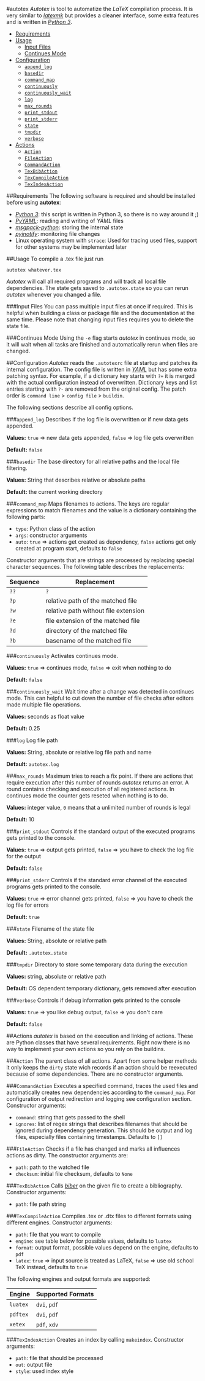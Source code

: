 #autotex
*Autotex* is tool to automatize the *LaTeX* compilation process. It is very similar to [*latexmk*](http://www.ctan.org/pkg/latexmk/) but provides a cleaner interface, some extra features and is written in [*Python 3*](https://www.python.org/).

 - [Requirements](#requirements)
 - [Usage](#usage)
   - [Input Files](#input-files)
   - [Continues Mode](#continues-mode)
 - [Configuration](#configuration)
   - [`append_log`](#append_log)
   - [`basedir`](#basedir)
   - [`command_map`](#command_map)
   - [`continuously`](#continuously)
   - [`continuously_wait`](#continuously_wait)
   - [`log`](#log)
   - [`max_rounds`](#max_rounds)
   - [`print_stdout`](#print_stdout)
   - [`print_stderr`](#print_stderr)
   - [`state`](#state)
   - [`tmpdir`](#tmpdir)
   - [`verbose`](#verbose)
 - [Actions](#actions)
   - [`Action`](#action)
   - [`FileAction`](#fileaction)
   - [`CommandAction`](#commandaction)
   - [`TexBibAction`](#texbibaction)
   - [`TexCompileAction`](#texcompileaction)
   - [`TexIndexAction`](#texindexaction)

##Requirements
The following software is required and should be installed before using **autotex**:

 - [*Python 3*](https://www.python.org/): this script is written in Python 3, so there is no way around it ;)
 - [*PyYAML*](http://pyyaml.org/): reading and writing of *YAML* files
 - [*msgpack-python*](http://msgpack.org/): storing the internal state
 - [*pyinotify*](https://github.com/seb-m/pyinotify): monitoring file changes
 - Linux operating system with `strace`: Used for tracing used files, support for other systems may be implemented later

##Usage
To compile a .tex file just run

    autotex whatever.tex

*Autotex* will call all required programs and will track all local file dependencies. The state gets saved to `.autotex.state` so you can rerun *autotex* whenever you changed a file.

###Input Files
You can pass multiple input files at once if required. This is helpful when building a class or package file and the documentation at the same time. Please note that changing input files requires you to delete the state file.

###Continues Mode
Using the `-e` flag starts *autotex* in continues mode, so it will wait when all tasks are finished and automatically rerun when files are changed.

##Configuration
*Autotex* reads the `.autotexrc` file at startup and patches its internal configuration. The config file is written in [*YAML*](http://en.wikipedia.org/wiki/YAML) but has some extra patching syntax. For example, if a dictionary key starts with `?+` it is merged with the actual configuration instead of overwritten. Dictionary keys and list entries starting with `?-` are removed from the original config. The patch order is `command line` > `config file` > `buildin`.

The following sections describe all config options.

###`append_log`
Describes if the log file is overwritten or if new data gets appended.

**Values:** `true` => new data gets appended, `false` => log file gets overwritten

**Default:** `false`

###`basedir`
The base directory for all relative paths and the local file filtering.

**Values:** String that describes relative or absolute paths

**Default:** the current working directory

###`command_map`
Maps filenames to actions. The keys are regular expressions to match filenames and the value is a dictionary containing the following parts:

 - `type`: Python class of the action
 - `args`: constructor arguments
 - `auto`: `true` => actions get created as dependency, `false` actions get only created at program start, defaults to `false`

Constructor arguments that are strings are processed by replacing special character sequences. The following table describes the replacements:

| Sequence | Replacement                          |
| -------- | ------------------------------------ |
| `??`     | `?`                                  |
| `?p`     | relative path of the matched file    |
| `?w`     | relative path without file extension |
| `?e`     | file extension of the matched file   |
| `?d`     | directory of the matched file        |
| `?b`     | basename of the matched file         |

###`continuously`
Activates continues mode.

**Values:** `true` => continues mode, `false` => exit when nothing to do

**Default:** `false`

###`continuously_wait`
Wait time after a change was detected in continues mode. This can helpful to cut down the number of file checks after editors made multiple file operations.

**Values:** seconds as float value

**Default:** 0.25

###`log`
Log file path

**Values:** String, absolute or relative log file path and name

**Default:** `autotex.log`

###`max_rounds`
Maximum tries to reach a fix point. If there are actions that require execution after this number of rounds *autotex* returns an error. A round contains checking and execution of all registered actions. In continues mode the counter gets reseted when nothing is to do.

**Values:** integer value, `0` means that a unlimited number of rounds is legal

**Default:** 10

###`print_stdout`
Controls if the standard output of the executed programs gets printed to the console.

**Values:** `true` => output gets printed, `false` => you have to check the log file for the output

**Default:** `false`

###`print_stderr`
Controls if the standard error channel of the executed programs gets printed to the console.

**Values:** `true` => error channel gets printed, `false` => you have to check the log file for errors

**Default:** `true`

###`state`
Filename of the state file

**Values:** String, absolute or relative path

**Default:** `.autotex.state`

###`tmpdir`
Directory to store some temporary data during the execution

**Values:** string, absolute or relative path

**Default:** OS dependent temporary dictionary, gets removed after execution

###`verbose`
Controls if debug information gets printed to the console

**Values:** `true` => you like debug output, `false` => you don't care

**Default:** `false`

##Actions
*autotex* is based on the execution and linking of actions. These are Python classes that have several requirements. Right now there is no way to implement your own actions so you rely on the buildins.

###`Action`
The parent class of all actions. Apart from some helper methods it only keeps the `dirty` state wich records if an action should be reexecuted because of some dependencies. There are no constructor arguments.

###`CommandAction`
Executes a specified command, traces the used files and automatically creates new dependencies according to the `command_map`. For configuration of output redirection and logging see configuration section. Constructor arguments:

 - `command`: string that gets passed to the shell
 - `ignores`: list of regex strings that describes filenames that should be ignored during dependency generation. This should be output and log files, especially files containing timestamps. Defaults to `[]`

###`FileAction`
Checks if a file has changed and marks all influences actions as dirty. The constructor arguments are:

 - `path`: path to the watched file
 - `checksum`: initial file checksum, defaults to `None`

###`TexBibAction`
Calls [*biber*](http://biblatex-biber.sourceforge.net/) on the given file to create a bibliography. Constructor arguments:

 - `path`: file path string

###`TexCompileAction`
Compiles .tex or .dtx files to different formats using different engines. Constructor arguments:

 - `path`: file that you want to compile
 - `engine`: see table below for possible values, defaults to `luatex`
 - `format`: output format, possible values depend on the engine, defaults to `pdf`
 - `latex`: `true` => input source is treated as LaTeX, `false` => use old school TeX instead, defaults to `true`

 The following engines and output formats are supported:

| Engine   | Supported Formats |
| -------- | ----------------- |
| `luatex` | `dvi`, `pdf`      |
| `pdftex` | `dvi`, `pdf`      |
| `xetex`  | `pdf`, `xdv`      |

###`TexIndexAction`
Creates an index by calling `makeindex`. Constructor arguments:

 - `path`: file that should be processed
 - `out`: output file
 - `style`: used index style

